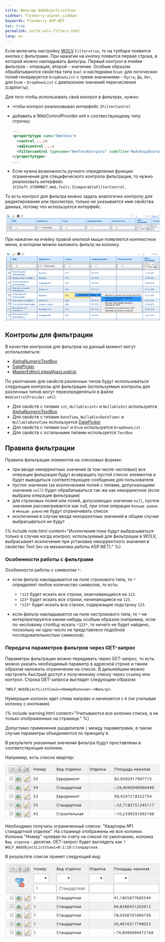 ```yaml
---
title: Фильтры WebObjectListView
sidebar: flexberry-aspnet_sidebar
keywords: Flexberry ASP-NET
toc: true
permalink: en/fa_wolv-filters.html
lang: en
---
```


Если включить настройку [WOLV](fa_web-object-list-view.html) `Filter=true`, то на тулбаре появится кнопка с фильтрами. При нажатии на кнопку появится первая строка, в которой можно накладывать фильтры. Первый контрол в ячейке фильтров - операция, второй - значение. Особым образом обрабатываются свойства типа `bool` и наследники `Enum`: для логических полей генерируется `DropDownList` с тремя значениями - `Пусто`, `Да`, `Нет`, для `Enum` - `DropDownList` с диапазоном значений перечисления (caption'ы).

Для того чтобы использовать свой контрол в фильтрах, нужно:

* чтобы контрол реализовывал интерфейс `IFilterControl`
* добавить в WebControlProvider.xml к соотвествующему типу строчку:

    ```xml
    ...
    <propertytype name="ИмяТипа">
      <control .../>
      <editcontrol ...>
      <filtercontrol typename="ИмяТипаКонтрола" codefile="ФайлКодаКонтрола" />
    </propertytype>
    ...
    ```
    
* Если нужна возможность ручного определения функции ограничения для специфического контрола фильтрации, то нужно реализовать интерфейс `ICSSoft.STORMNET.Web.Tools.IComparableFilterControl`.

То есть контрол для фильтра можно задать аналогично контролу для редактирования или просмотра, только не указывается имя свойства данных, потому что
используется интерфейс.

![](/images/pages/products/flexberry-aspnet/controls/wolv/wolv-filters.png)

При нажатии на ячейку правой кнопкой мыши появляется контекстное меню, в котором можно наложить фильтр на колонку.

![](/images/pages/products/flexberry-aspnet/controls/wolv/wolv-context-filters.png)

## Контролы для фильтрации

В качестве контролов для фильтров на данный момент могут использоваться:

* [AlphaNumericTextBox](fa_alpha-numeric-textbox.html)
* [DatePicker](fa_date-picker.html)
* [MasterEditorLinkedAjaxLookUp](fa_master-editor-linked-ajax-lookup.html)

По умолчанию для свойств различных типов будут использоваться следующие контролы для фильтрации (используемые контролы для различных типов могут переопределяться в файле `WebControlProvider.xml`):

* Для свойств с типами `int`, `Nullable<int>` и `NullableInt` используется [AlphaNumericTextBox](fa_alpha-numeric-textbox.html)
* Для свойств с типами `DateTime`, `Nullable<DateTime>` и `NullableDateTime` используется [DatePicker](fa_date-picker.html)
* Для свойств с типами `bool` и `Enum` используется `DropDownList`
* Для свойств с остальными типами используется `TextBox`

## Правила фильтрации

Правила фильтрации элементов на списковых формах:

* при вводе некорректных значений (в том числе числовых) все операции фильрации будут возвращать пустой список элементов и будет выводиться соответствующее сообщение для пользователя
* пустое значение (за исключением полей с типами, допускающими значение `null`) будет обрабатываться так же как некорректное (если выбрана операция фильтрации)
* для строковых полей или полей, допускающих значение `null`, пустое значение рассматривается как null, при этом операции `больше равно` и `меньше равно` не будут ограничивать список 
* исключения в случае ввода некорректных значений в общем случае выбрасываться не будут

{% include note.html content="Исключения пока будут выбрасываться только в случае когда контрол, используемый для фильтрации в WOLV, выбрасывает исключение при установке некорректного значения в свойство Text (из-за механизма работы ASP.NET)." %}

### Особенности работы с фильтрами

Особенности работы с символом `*`:

* если фильтр накладывается на поле строкового типа, то `*` определяет любое количество символов, то есть:

    * `*123` будет искать все строки, оканчивающиеся на `123`.
    * `123*` будет искать все строки, начинающиеся на `123`.
    * `*123*` будет искать все строки, содержащие подстроку `123`.
    
* если фильтр накладывается на поле нестрокового типа, то `*` не интерпретируется каким-нибудь особым образом (например, если по числовому столбцу искать `*123*`, то ничего не будет найдено, поскольку ни одно число не представлено подобной последовательностью символов).

### Передача параметров фильтров через GET-запрос

Параметры фильтрации можно передавать через GET-запрос, то есть можно указать необходимый параметр в адресной строке и таким образом наложить ограничение на список. В дальнейшем можно настроить быстрый доступ к полученному списку через ссылку или контрол. Строка GET-запроса выглядит следующим образом: 

`?WOLF_WebObjectListView1=<НомерКолонки>:<Фильтр>`.

Нумерация колонок идет слева направо и начинается с `0` (не учитывая колонку с кнопками).

{% include warning.html content="Учитываются все колонки списка, а не только отображенные на странице." %}

Допустимо применение разделителя `|` между параметрами, в таком случае параметры объединяются по принципу `И`.

В результате указанные значения фильтра будут проставлены в соответствующие колонки.

Например, есть список квартир:

![](/images/pages/products/flexberry-aspnet/controls/wolv/apartments1.png)

Необходимо получить ограниченный список: "Квартиры №1 стандартной отделки". На странице отображены не все колонки. Колонка "Номер" нулевая по счету на списке по умолчанию, колонка `Вид отделки` - десятая. GET-запрос будет выглядеть как `?WOLF_WebObjectListView1=0:1|10:Стандартная`.

В результате список примет следующий вид: 

![](/images/pages/products/flexberry-aspnet/controls/wolv/apartments2.png)
